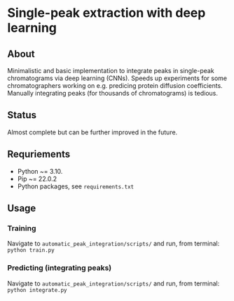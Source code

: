 # Single-peak extraction with deep learning

## About
Minimalistic and basic implementation to integrate peaks in single-peak chromatograms via deep learning (CNNs). Speeds up experiments for some chromatographers working on e.g. predicing protein diffusion coefficients. Manually integrating peaks (for thousands of chromatograms) is tedious.

## Status
Almost complete but can be further improved in the future.

## Requriements
- Python ~= 3.10.
- Pip ~= 22.0.2
- Python packages, see `requirements.txt`

## Usage

### Training
Navigate to `automatic_peak_integration/scripts/` and run, from terminal: `python train.py`

### Predicting (integrating peaks)
Navigate to `automatic_peak_integration/scripts/` and run, from terminal: `python integrate.py`